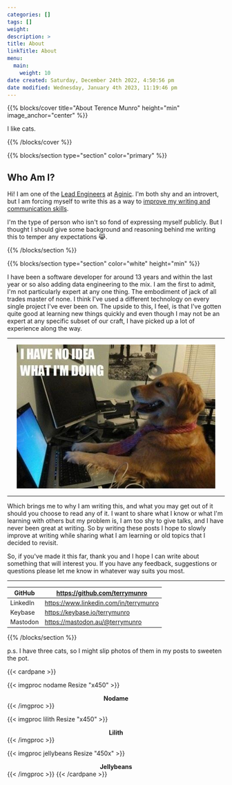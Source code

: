 ```yaml
---
categories: []
tags: []
weight: 
description: >
title: About
linkTitle: About
menu:
  main:
    weight: 10
date created: Saturday, December 24th 2022, 4:50:56 pm
date modified: Wednesday, January 4th 2023, 11:19:46 pm
---
```


{{% blocks/cover title="About Terence Munro" height="min" image_anchor="center" %}}

I like cats.

{{% /blocks/cover %}}

{{% blocks/section type="section" color="primary" %}}

## Who Am I?

Hi! I am one of the [Lead Engineers](https://aginic.com/our-people/) at [Aginic](https://aginic.com/). I'm both shy and an introvert, but I am forcing myself to write this as a way to [improve my writing and communication skills](https://towardsdatascience.com/the-more-you-write-the-better-you-are-at-explaining-your-work-708be316defc).

I'm the type of person who isn't so fond of expressing myself publicly. But I thought I should give some background and reasoning behind me writing this to temper any expectations 😹.

{{% /blocks/section %}}

{{% blocks/section type="section" color="white" height="min" %}}

I have been a software developer for around 13 years and within the last year or so also adding data engineering to the mix. I am the first to admit, I'm not particularly expert at any one thing. The embodiment of jack of all trades master of none. I think I've used a different technology on every single project I've ever been on. The upside to this, I feel, is that I've gotten quite good at learning new things quickly and even though I may not be an expert at any specific subset of our craft, I have picked up a lot of experience along the way.

---

<center><img src="/img/idk.png" alt="I have no idea what I'm doing" /></center>

---

Which brings me to why I am writing this, and what you may get out of it should you choose to read any of it. I want to share what I know or what I'm learning with others but my problem is, I am too shy to give talks, and I have never been great at writing. So by writing these posts I hope to slowly improve at writing while sharing what I am learning or old topics that I decided to revisit.

So, if you've made it this far, thank you and I hope I can write about something that will interest you. If you have any feedback, suggestions or questions please let me know in whatever way suits you most.

---

| GitHub   | <https://github.com/terrymunro>           |
|----------|-------------------------------------------|
| LinkedIn | <https://www.linkedin.com/in/terrymunro>  |
| Keybase  | <https://keybase.io/terrymunro>           |
| Mastodon | <https://mastodon.au/@terrymunro>         |

{{% /blocks/section %}}

p.s. I have three cats, so I might slip photos of them in my posts to sweeten the pot.

{{< cardpane >}}

{{< imgproc nodame Resize "x450" >}}

<center><strong>Nodame</strong></center>
{{< /imgproc >}}

{{< imgproc lilith Resize "x450" >}}

<center><strong>Lilith</strong></center>
{{< /imgproc >}}

{{< imgproc jellybeans Resize "450x" >}}

<center><strong>Jellybeans</strong></center>
{{< /imgproc >}}
{{< /cardpane >}}
